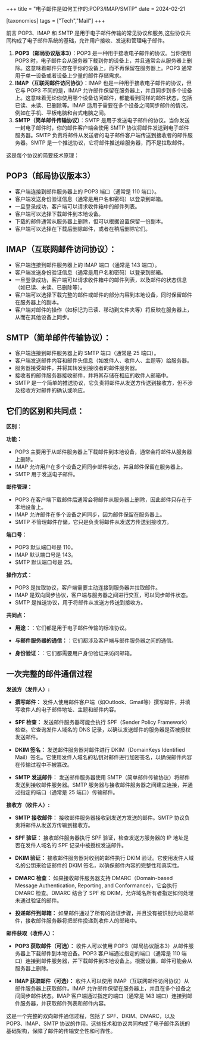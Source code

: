 +++
title = "电子邮件是如何工作的:POP3/IMAP/SMTP"
date = 2024-02-21

[taxonomies]
tags = ["Tech","Mail"]
+++

前言 POP3、IMAP 和 SMTP 是用于电子邮件传输的常见协议和服务,这些协议共同构成了电子邮件系统的基础，允许用户接收、发送和管理电子邮件。

<!-- more -->

1. **POP3（邮局协议版本3）**：POP3 是一种用于接收电子邮件的协议。当你使用 POP3 时，电子邮件会从服务器下载到你的设备上，并且通常会从服务器上删除。这意味着邮件只存在于你的设备上，而不再保留在服务器上。POP3 通常用于单一设备或者设备上少量的邮件存储需求。
2. **IMAP（互联网邮件访问协议）**：IMAP 也是一种用于接收电子邮件的协议，但它与 POP3 不同的是，IMAP 允许邮件保留在服务器上，并且同步到多个设备上。这意味着无论你使用哪个设备访问邮件，都能看到同样的邮件状态，包括已读、未读、已删除等。IMAP 适用于需要在多个设备之间同步邮件的情况，例如在手机、平板电脑和台式电脑之间。
3. **SMTP（简单邮件传输协议）**：SMTP 是用于发送电子邮件的协议。当你发送一封电子邮件时，你的邮件客户端会使用 SMTP 协议将邮件发送到电子邮件服务器。SMTP 负责将邮件从发送者的电子邮件客户端传送到接收者的邮件服务器。SMTP 是一个推送协议，它将邮件推送给服务器，而不是拉取邮件。

这是每个协议的简要技术原理：

## **POP3（邮局协议版本3）**

   - 客户端连接到邮件服务器上的 POP3 端口（通常是 110 端口）。
   - 客户端发送身份验证信息（通常是用户名和密码）以登录到邮箱。
   - 一旦登录成功，客户端可以请求收件箱中的邮件列表。
   - 客户端可以选择下载邮件到本地设备。
   - 下载的邮件通常从服务器上删除，但可以根据设置保留一份副本。
   - 客户端可以选择在下载后删除邮件，或者在稍后删除它们。

## **IMAP（互联网邮件访问协议）**：

   - 客户端连接到邮件服务器上的 IMAP 端口（通常是 143 端口）。
   - 客户端发送身份验证信息（通常是用户名和密码）以登录到邮箱。
   - 一旦登录成功，客户端可以请求收件箱中的邮件列表，以及邮件的状态信息（如已读、未读、已删除等）。
   - 客户端可以选择下载完整的邮件或邮件的部分内容到本地设备，同时保留邮件在服务器上的副本。
   - 客户端对邮件的操作（如标记为已读、移动到文件夹等）将反映在服务器上，从而在其他设备上同步。

## **SMTP（简单邮件传输协议）**：

   - 客户端连接到邮件服务器上的 SMTP 端口（通常是 25 端口）。
   - 客户端发送邮件内容和邮件头信息（如发件人、收件人、主题等）给服务器。
   - 服务器接受邮件，并将其转发到接收者的邮件服务器。
   - 接收者的邮件服务器接收邮件，并将其存储在相应的收件人邮箱中。
   - SMTP 是一个简单的推送协议，它负责将邮件从发送方传送到接收方，但不涉及接收方对邮件的确认或响应。

## **它们的区别和共同点：**


**区别：**

**功能：**

   - POP3 主要用于从邮件服务器上下载邮件到本地设备，通常会将邮件从服务器上删除。
   - IMAP 允许用户在多个设备之间同步邮件状态，并且邮件保留在服务器上。
   - SMTP 用于发送电子邮件。

**邮件管理：**

   - POP3 在客户端下载邮件后通常会将邮件从服务器上删除，因此邮件只存在于本地设备上。
   - IMAP 允许邮件在多个设备之间同步，因为邮件保留在服务器上。
   - SMTP 不管理邮件存储，它只是负责将邮件从发送方传送到接收方。

**端口号：**

   - POP3 默认端口号是 110。
   - IMAP 默认端口号是 143。
   - SMTP 默认端口号是 25。

**操作方式：**

   - POP3 是拉取协议，客户端需要主动连接到服务器并拉取邮件。
   - IMAP 是双向同步协议，客户端与服务器之间进行交互，可以同步邮件状态。
   - SMTP 是推送协议，用于将邮件从发送方传送到接收方。


**共同点：**

- **用途：**：它们都是用于电子邮件传输的标准协议。

- **与邮件服务器的通信：**：它们都涉及客户端与邮件服务器之间的通信。

- **身份验证：**：它们都需要用户身份验证来访问邮箱。

## **一次完整的邮件通信过程**


**发送方（发件人）:**

- **撰写邮件：** 发件人使用邮件客户端（如Outlook、Gmail等）撰写邮件，并填写收件人的电子邮件地址、主题和邮件内容。

- **SPF 检查：** 发送邮件服务器可能会执行 SPF（Sender Policy Framework）检查。它查询发件人域名的 DNS 记录，以确认发送邮件的服务器是否被授权发送邮件。

- **DKIM 签名：** 发送邮件服务器对邮件进行 DKIM（DomainKeys Identified Mail）签名。它使用发件人域名的私钥对邮件进行加密签名，以确保邮件内容在传输过程中不被篡改。

- **SMTP 发送邮件：** 发送邮件服务器使用 SMTP（简单邮件传输协议）将邮件发送到接收邮件服务器。SMTP 服务器与接收邮件服务器之间建立连接，并通过指定的端口（通常是 25 端口）传输邮件。

**接收方（收件人）:**

- **SMTP 接收邮件：** 接收邮件服务器接收到发送方发送的邮件。SMTP 协议负责将邮件从发送方传输到接收方。

- **SPF 验证：** 接收邮件服务器执行 SPF 验证，检查发送方服务器的 IP 地址是否在发件人域名的 SPF 记录中被授权发送邮件。

- **DKIM 验证：** 接收邮件服务器对收到的邮件执行 DKIM 验证。它使用发件人域名的公钥来验证邮件的 DKIM 签名，以确保邮件内容的完整性和真实性。

- **DMARC 检查：** 如果接收邮件服务器支持 DMARC（Domain-based Message Authentication, Reporting, and Conformance），它会执行 DMARC 检查。DMARC 结合了 SPF 和 DKIM，允许域名所有者指定如何处理未通过验证的邮件。

- **投递邮件到邮箱：** 如果邮件通过了所有的验证步骤，并且没有被识别为垃圾邮件，接收邮件服务器将把邮件投递到收件人的邮箱中。

**邮件获取（收件人）：**

- **POP3 获取邮件（可选）：** 收件人可以使用 POP3（邮局协议版本3）从邮件服务器上下载邮件到本地设备。POP3 客户端通过指定的端口（通常是 110 端口）连接到邮件服务器，并下载邮件到本地设备上。根据设置，邮件可能会从服务器上删除。

- **IMAP 获取邮件（可选）：** 收件人可以使用 IMAP（互联网邮件访问协议）从邮件服务器上获取邮件。IMAP 允许邮件保留在服务器上，并且在多个设备之间同步邮件状态。IMAP 客户端通过指定的端口（通常是 143 端口）连接到邮件服务器，并获取邮件列表和邮件内容。

这是一个完整的双向邮件通信过程，包括了 SPF、DKIM、DMARC，以及 POP3、IMAP、SMTP 协议的作用。这些技术和协议共同构成了电子邮件系统的基础架构，保障了邮件的传输安全性和可靠性。

